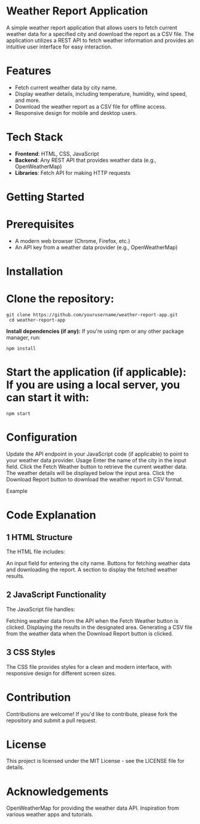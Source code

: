 # Weather Report Application

A simple weather report application that allows users to fetch current weather data for a specified city and download the report as a CSV file. The application utilizes a REST API to fetch weather information and provides an intuitive user interface for easy interaction.

# Features


- Fetch current weather data by city name.
- Display weather details, including temperature, humidity, wind speed, and more.
- Download the weather report as a CSV file for offline access.
- Responsive design for mobile and desktop users.


# Tech Stack

- **Frontend**: 
HTML, CSS, JavaScript
- **Backend**: Any REST API that provides weather data (e.g., OpenWeatherMap)
- **Libraries**: Fetch API for making HTTP requests


# Getting Started

# Prerequisites

- A modern web browser (Chrome, Firefox, etc.)
- An API key from a weather data provider (e.g., OpenWeatherMap)

# Installation

# Clone the repository:
   ```
   git clone https://github.com/yourusername/weather-report-app.git
    cd weather-report-app
```

**Install dependencies (if any):**
    If  you're using npm or any other package manager, run:
   ```
   npm install
   ```
# Start the application (if applicable): If you are using a local server, you can start it with:

```
npm start
```



# Configuration

Update the API endpoint in your JavaScript code (if applicable) to point to your weather data provider.
Usage
Enter the name of the city in the input field.
Click the Fetch Weather button to retrieve the current weather data.
The weather details will be displayed below the input area.
Click the Download Report button to download the weather report in CSV format.


Example
<!-- Update the path to your example image -->

# Code Explanation

1 HTML Structure
---------------
The HTML file includes:

An input field for entering the city name.
Buttons for fetching weather data and downloading the report.
A section to display the fetched weather results.


2 JavaScript Functionality
-----------------------

The JavaScript file handles:

Fetching weather data from the API when the Fetch Weather button is clicked.
Displaying the results in the designated area.
Generating a CSV file from the weather data when the Download Report button is clicked.

3 CSS Styles
----------
The CSS file provides styles for a clean and modern interface, with responsive design for different screen sizes.

# Contribution
Contributions are welcome! If you'd like to contribute, please fork the repository and submit a pull request.

# License
This project is licensed under the MIT License - see the LICENSE file for details.

# Acknowledgements
OpenWeatherMap for providing the weather data API.
Inspiration from various weather apps and tutorials.


